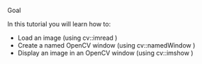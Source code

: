 Goal

In this tutorial you will learn how to:

* Load an image (using cv::imread )
* Create a named OpenCV window (using cv::namedWindow )
* Display an image in an OpenCV window (using cv::imshow )
